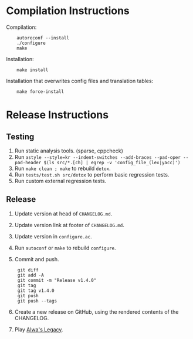# Compilation Instructions

Compilation:

        autoreconf --install
        ./configure
        make

Installation:

        make install

Installation that overwrites config files and translation tables:

        make force-install

# Release Instructions

## Testing

1. Run static analysis tools. (sparse, cppcheck)
2. Run `astyle --style=kr --indent-switches --add-braces --pad-oper --pad-header $(ls src/*.[ch] | egrep -v 'config_file_(lex|yacc)')`
3. Run `make clean ; make` to rebuild `detox`.
4. Run `tests/test.sh src/detox` to perform basic regression tests.
5. Run custom external regression tests.

## Release

1. Update version at head of `CHANGELOG.md`.
2. Update version link at footer of `CHANGELOG.md`.
3. Update version in `configure.ac`.
4. Run `autoconf` or `make` to rebuild `configure`.
5. Commit and push.

        git diff
        git add -A
        git commit -m "Release v1.4.0"
        git tag
        git tag v1.4.0
        git push
        git push --tags

6. Create a new release on GitHub, using the rendered contents of the
   CHANGELOG.
7. Play [Alwa's Legacy].

[Alwa's Legacy]: https://eldenpixels.com/alwas-legacy/
